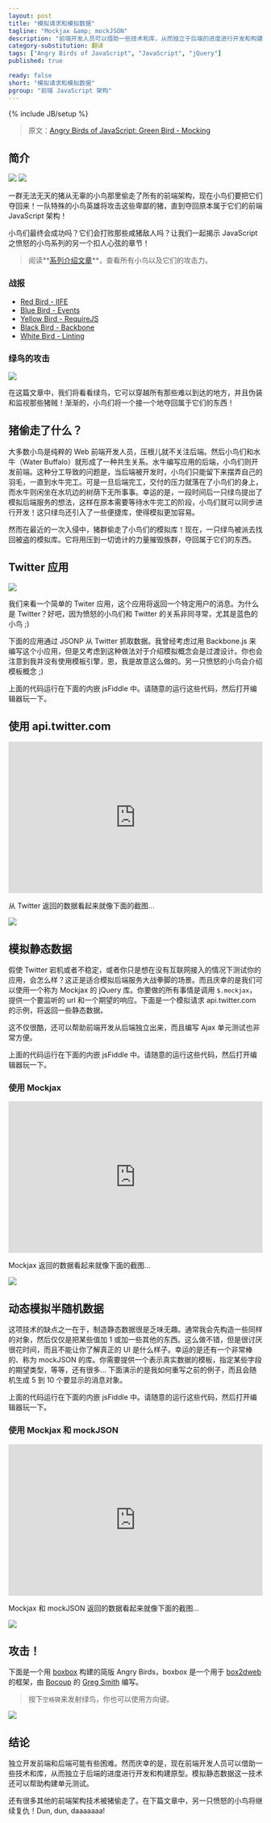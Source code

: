 ```yaml
---
layout: post
title: "模拟请求和模拟数据"
tagline: "Mockjax &amp; mockJSON"
description: "前端开发人员可以借助一些技术和库，从而独立于后端的进度进行开发和构建原型。模拟静态数据还可以帮助构建单元测试。"
category-substitution: 翻译
tags: ["Angry Birds of JavaScript", "JavaScript", "jQuery"]
published: true

ready: false
short: "模拟请求和模拟数据"
pgroup: "前端 JavaScript 架构"
---
```

{% include JB/setup %}

> 原文：[Angry Birds of JavaScript: Green Bird - Mocking](http://www.elijahmanor.com/2013/04/angry-birds-of-javascript-green-bird.html)

<!-- ## Introduction -->
## 简介

![](http://4.bp.blogspot.com/-5PVLpWoGRVc/UV4ySyeL9vI/AAAAAAAAZxk/IlyY8pkqXF0/s1600/Angry_birds_wallpaper_3.png)
![](http://4.bp.blogspot.com/-5PVLpWoGRVc/UV4ySyeL9vI/AAAAAAAAZxk/IlyY8pkqXF0/s400/Angry_birds_wallpaper_3.png)

<!-- A diabolical herd of pigs stole all of the front-end architecture from an innocent flock of birds and now they want it back! A team of special agent hero birds will attack those despicable pigs until they recover what is rightfully theirs, front-end JavaScript architecture! -->
一群无法无天的猪从无辜的小鸟那里偷走了所有的前端架构，现在小鸟们要把它们夺回来！一队特殊的小鸟英雄将攻击这些卑鄙的猪，直到夺回原本属于它们的前端 JavaScript 架构！

<!-- Will the birds be successful in the end? Will they defeat their bacon flavored foe? Let's find out together in another nail biting episode of Angry Birds of JavaScript! -->
小鸟们最终会成功吗？它们会打败那些咸猪敌人吗？让我们一起揭示 JavaScript 之愤怒的小鸟系列的另一个扣人心弦的章节！

<!-- > Check out the [**series introduction post**](http://www.elijahmanor.com/2013/03/angry-birds-of-javascript-series.html) for a list of all the birds and their attack powers. -->
> 阅读**[系列介绍文章]**，查看所有小鸟以及它们的攻击力。

[系列介绍文章]: http://www.elijahmanor.com/2013/03/angry-birds-of-javascript-series.html

<!-- ### Previous Attacks -->
### 战报
* [Red Bird - IIFE](http://www.elijahmanor.com/2013/03/angry-birds-of-javascript-red-bird.html)
* [Blue Bird - Events](http://www.elijahmanor.com/2013/03/angry-birds-of-javascript-blue-bird.html)
* [Yellow Bird - RequireJS](http://www.elijahmanor.com/2013/04/angry-birds-of-javascript-yellow-bird.html)
* [Black Bird - Backbone](http://www.elijahmanor.com/2013/04/angry-birds-of-javascript-black-bird.html)
* [White Bird - Linting](http://www.elijahmanor.com/2013/04/angry-birds-of-javascript-white-bird.html)

<!-- ### Green Bird Attacks -->
### 绿鸟的攻击

[![](http://1.bp.blogspot.com/-8IQeI6F5-d8/UV4ybFGUw7I/AAAAAAAAZxs/jnudV9GSHpM/s1600/green-bird.png)](http://1.bp.blogspot.com/-8IQeI6F5-d8/UV4ybFGUw7I/AAAAAAAAZxs/jnudV9GSHpM/s1600/green-bird.png)

<!-- In this post we will take a look at the Green Bird that can penetrate all of those hard to reach places and will mock and spy those stealing swine right where it hurts!. Slowly, one by one, the birds will take back what it theirs to keep! -->
在这篇文章中，我们将看看绿鸟，它可以穿越所有那些难以到达的地方，并且伪装和监视那些猪贼！渐渐的，小鸟们将一个接一个地夺回属于它们的东西！

<!-- ## What Was Stolen by the Pigs? -->
## 猪偷走了什么？
<!-- For the most part the birds are all front-end web developers only and don't focus on the back-end much at all. As a result the birds have a symbiotic relationship with the Water Buffalo. The Buffalo write the back-end of the application and the birds develop the front-end. The problem with this arrangement is that while the back-end is being developed the birds are left twiddling their feathers until the Buffalo are finished. However, once the back-end is done the pressure is on the birds to deliver while the Buffalo sit idle by the watering hole in the shade. Thankfully, a while back, a Green Bird proposed the idea of mocking the back-end services so they could make progress on the front-end while they waited for the Buffalo to finish their work! The Green Bird introduced a couple of handy libraries to make mocking a much easier process.  -->
大多数小鸟是纯粹的 Web 前端开发人员，压根儿就不关注后端。然后小鸟们和水牛（Water Buffalo）就形成了一种共生关系。水牛编写应用的后端，小鸟们则开发前端。这种分工导致的问题是，当后端被开发时，小鸟们只能留下来摆弄自己的羽毛，一直到水牛完工。可是一旦后端完工，交付的压力就落在了小鸟们的身上，而水牛则闲坐在水坑边的树荫下无所事事。幸运的是，一段时间后一只绿鸟提出了模拟后端服务的想法，这样在原本需要等待水牛完工的阶段，小鸟们就可以同步进行开发！这只绿鸟还引入了一些便捷库，使得模拟更加容易。

<!-- However, during a recent invasion the pigs stole the birds' mocking libraries! As a result, one of the Green Birds has been tasked to reclaim what has been stolen. He will use his overwhelming power of trickery to help destroy the pigs in order to take back what is theirs. -->
然而在最近的一次入侵中，猪群偷走了小鸟们的模拟库！现在，一只绿鸟被派去找回被盗的模拟库。它将用压到一切诡计的力量摧毁族群，夺回属于它们的东西。

<!-- ## The Twitter Application -->
## Twitter 应用
![](http://1.bp.blogspot.com/-ZbrUacc6Jn8/UV8-TkAbAaI/AAAAAAAAZz4/HiqK67BDc14/s320/373892_3410142_lz.jpg)

<!-- We are going to take a look at a simple Twitter application that gets the tweets from a specific username. Why Twitter? Well, the Angry Birds have a special relationship with Twitter, especially the Blue Bird ;) -->
我们来看一个简单的 Twiter 应用，这个应用将返回一个特定用户的消息。为什么是 Twitter？好吧，因为愤怒的小鸟们和 Twitter 的关系非同寻常，尤其是蓝色的小鸟 ;)

<!-- The following application grabs data from Twitter using JSONP. I thought about using Backbone.js to write the little application, but thought that might be overkill to introduce the mocking concept. You will also notice I am not using a templating engine and that is on purpose. Another Angry Bird will be introducing that concept ;) -->
下面的应用通过 JSONP 从 Twitter 抓取数据。我曾经考虑过用 Backbone.js 来编写这个小应用，但是又考虑到这种做法对于介绍模拟概念会是过渡设计。你也会注意到我并没有使用模板引擎，恩，我是故意这么做的。另一只愤怒的小鸟会介绍模板概念 ;)

  <script src="https://gist.github.com/elijahmanor/5321634.js?file=twitter.js">
  </script>

<!-- The above code snippet is running in the below embedded jsFiddle. Feel free to run the code and launch the editor to play around with it. -->
上面的代码运行在下面的内嵌 jsFiddle 中。请随意的运行这些代码，然后打开编辑器玩一下。

<!-- ## Twitter Application using api.twitter.com -->
## 使用 api.twitter.com

  <iframe allowfullscreen="allowfullscreen" frameborder="0" height="300" src="http://jsfiddle.net/KXr8U/1/embedded/result,html" width="100%">
  </iframe>

<!-- The data that comes back from Twitter looks something like the following screenshot... -->
从 Twitter 返回的数据看起来就像下面的截图...

![](http://2.bp.blogspot.com/-7pLXYbHr5Lc/UV9FEJXJVPI/AAAAAAAAZ0A/81W9-kKIt94/s1600/twitter-raw.png)

<!-- ## Mocking Static Data -->
## 模拟静态数据

<!-- What if Twitter goes down, is unstable, or you just want to test your application without having internet access? This is where being able to mock the back-end service can be really helpful. Thankfully we can use a jQuery library called Mockjax. All you need to do is call <code>$.mockjax</code> and provide a URL that you want to listen for and a response that you want to be returned. The following is an example of mocking the call to api.twitter.com and passing back some static data. -->
假使 Twitter 宕机或者不稳定，或者你只是想在没有互联网接入的情况下测试你的应用，会怎么样？这正是适合模拟后端服务大战拳脚的场景。而且庆幸的是我们可以使用一个称为 Mockjax 的 jQuery 库。你要做的所有事情是调用 `$.mockjax`，提供一个要监听的 url 和一个期望的响应。下面是一个模拟请求 api.twitter.com 的示例，将返回一些静态数据。

  <script src="https://gist.github.com/elijahmanor/5321634.js?file=requests-mocked-static.js">
  </script>

  <style type="text/css">
    .gist .gist-file .gist-data .line-numbers {
        line-height: 20px;
    }
  </style>

<!-- Not only is this pretty cool and can be helpful for developing the front-end independent from the back-end, but it also very handy when writing Unit Tests that use Ajax. -->
这不仅很酷，还可以帮助前端开发从后端独立出来，而且编写 Ajax 单元测试也非常方便。

<!-- The above code snippet is running in the below embedded jsFiddle. Feel free to run the code and launch the editor to play around with it. -->
上面的代码运行在下面的内嵌 jsFiddle 中。请随意的运行这些代码，然后打开编辑器玩一下。

<!-- ### Twitter Application using Mockjax -->
### 使用 Mockjax

  <iframe allowfullscreen="allowfullscreen" frameborder="0" height="300" src="http://jsfiddle.net/ufqPC/1/embedded/result,html" width="100%">
  </iframe>

<!-- The data that comes back from Mockjax looks something like the following screenshot... -->
Mockjax 返回的数据看起来就像下面的截图...

![](http://4.bp.blogspot.com/-rgQyF9j9VbA/UV9FPdMawYI/AAAAAAAAZ0I/-ESPFAkZwoY/s1600/twitter-mock-static.png)

<!-- ## Mocking Dynamic Semi-Random Data -->
## 动态模拟半随机数据
<!-- One of the downsides of this technique is that generally I am pretty unimaginative and lazy when making static data examples. I typically end up have the same object and just increment some of the values by 1 or something. That is fine and all, but it is a nuisance, it takes time, and it doesn't really give you an idea of what the UI could look like. Thankfully there is another nice library for that called mockJSON. You provide a template of what you want your data to look like and then you give it some metadata about what types of fields you want, how many, etc... The following is how I rewrote the previous example, but will randomly generate anywhere from 5 to 10 twitter objects to be displayed. -->
这项技术的缺点之一在于，制造静态数据很是乏味无趣。通常我会先构造一些同样的对象，然后仅仅是把某些值加 1 或加一些其他的东西。这么做不错，但是很讨厌很花时间，而且不能让你了解真正的 UI 是什么样子。幸运的是还有一个非常棒的、称为 mockJSON 的库。你需要提供一个表示真实数据的模板，指定某些字段的期望类型，等等，还有很多... 下面演示的是我如何重写之前的例子，而且会随机生成 5 到 10 个要显示的消息对象。

  <script src="https://gist.github.com/elijahmanor/5321634.js?file=requests-mocked-dynamic.js">
  </script>

<!-- The above code snippet is running in the below embedded jsFiddle. Feel free to run the code and launch the editor to play around with it. -->
上面的代码运行在下面的内嵌 jsFiddle 中。请随意的运行这些代码，然后打开编辑器玩一下。

<!-- Twitter Application using Mockjax & mockJSON -->
### 使用 Mockjax 和 mockJSON
  <iframe allowfullscreen="allowfullscreen" frameborder="0" height="300" src="http://jsfiddle.net/cHS9q/1/embedded/result,html" width="100%">
  </iframe>

<!-- The data that comes back from Mockjax with mockJSON looks something like the following screenshot... -->
Mockjax 和 mockJSON 返回的数据看起来就像下面的截图...

![](http://4.bp.blogspot.com/-mvenxQzawwU/UV9FW2MqpUI/AAAAAAAAZ0Q/6TA0UmXP-9w/s1600/twitter-mock-dynamic.png)

<!-- ## Attack! -->
## 攻击！
下面是一个用 [boxbox] 构建的简版 Angry Birds，boxbox 是一个用于 [box2dweb] 的框架，由 [Bocoup] 的 [Greg Smith] 编写。

[boxbox]: http://incompl.github.com/boxbox/
[box2dweb]: https://code.google.com/p/box2dweb/
[Bocoup]: http://bocoup.com
[Greg Smith]: http://twitter.com/_gsmith

<!-- > Press the `space bar` to launch the Green Bird and you can also use the arrow keys. -->
> 按下`空格键`来发射绿鸟，你也可以使用方向键。

[![](http://3.bp.blogspot.com/-eLUAASpDUy0/UV0NIExF6RI/AAAAAAAAZwA/uCKAm54p5W4/s640/Screenshot+on+4.4.2013+at+12.14.59+AM.png)](http://jsfiddle.net/4QG5Q/27/show)

<!-- ## Conclusion -->
## 结论
<!-- It can be difficult to develop both the front-end and back-end independently. Thankfully there are some techniques and libraries today that can enable the front-end to develop and prototype separate from the back-end progress. The mocking techniqiue with static data can also be helpful when Unit Testing your code as well. -->
独立开发前端和后端可能有些困难。然而庆幸的是，现在前端开发人员可以借助一些技术和库，从而独立于后端的进度进行开发和构建原型。模拟静态数据这一技术还可以帮助构建单元测试。

<!-- There are many other front-end architecture techniques that have been stolen by the pigs. Tune in next time as the next Angry Bird takes its revenge! Dun, dun, daaaaaaa! -->
还有很多其他的前端架构技术被猪偷走了。在下篇文章中，另一只愤怒的小鸟将继续复仇！Dun, dun, daaaaaaa!



